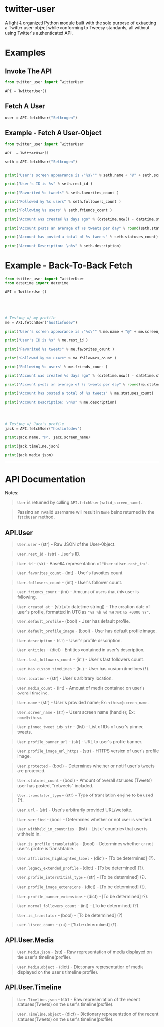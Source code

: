 # twitter-user

 A light & organized Python module built with the sole purpose of extracting a Twitter user-object while conforming to Tweepy standards, all without using Twitter's authenticated API.

# Examples

## Invoke The API
```python
from twitter_user import TwitterUser

API = TwitterUser()
```

## Fetch A User
```python
user = API.fetchUser("Sethrogen")
```

## Example - Fetch A User-Object
```python
from twitter_user import TwitterUser

API  = TwitterUser()

seth = API.fetchUser("Sethrogen")


print("User's screen appearance is \"%s\"" % seth.name + "@" + seth.screen_name )

print("User's ID is %s" % seth.rest_id )

print("Favorited %s tweets" % seth.favorites_count )

print("Followed by %s users" % seth.followers_count )

print("Following %s users" % seth.friends_count )

print("Account was created %s days ago" % (datetime.now() - datetime.strptime(seth.created_at, "%a %b %d %H:%M:%S +0000 %Y")).days)

print("Account posts an average of %s tweets per day" % round(seth.statuses_count / (datetime.now() - datetime.strptime(seth.created_at, "%a %b %d %H:%M:%S +0000 %Y")).days ))

print("Account has posted a total of %s tweets" % seth.statuses_count)

print("Account Description: \n%s" % seth.description)
```


# Example - Back-To-Back Fetch
```python
from twitter_user import TwitterUser
from datetime import datetime

API = TwitterUser()





# Testing w/ my profile
me = API.fetchUser("hostinfodev")

print("User's screen appearance is \"%s\"" % me.name + "@" + me.screen_name )

print("User's ID is %s" % me.rest_id )

print("Favorited %s tweets" % me.favorites_count )

print("Followed by %s users" % me.followers_count )

print("Following %s users" % me.friends_count )

print("Account was created %s days ago" % (datetime.now() - datetime.strptime(me.created_at, "%a %b %d %H:%M:%S +0000 %Y")).days)

print("Account posts an average of %s tweets per day" % round(me.statuses_count / (datetime.now() - datetime.strptime(me.created_at, "%a %b %d %H:%M:%S +0000 %Y")).days ))

print("Account has posted a total of %s tweets" % me.statuses_count)

print("Account Description: \n%s" % me.description)




# Testing w/ Jack's profile
jack = API.fetchUser("hostinfodev")

print(jack.name, "@", jack.screen_name)

print(jack.timeline.json)

print(jack.media.json)

```

------

# API Documentation

Notes:

> `User` is returned by calling `API.fetchUser(valid_screen_name)`.

> Passing an invalid username will result in `None` being returned by the `fetchUser` method.

## API.User

> `User.user` - (str) - Raw JSON of the User-Object.

> `User.rest_id` - (str) - User's ID.

> `User.id` - (str) - Base64 representation of `"User:<User.rest_id>"`.

> `User.favorites_count` - (int) - User's favorites count.

> `User.followers_count` - (int) - User's follower count.  

> `User.friends_count` - (int) - Amount of users that this user is following.  

> `User.created_at` - (str [utc datetime string]) - The creation date of user's profile, formatted in UTC as `"%a %b %d %H:%M:%S +0000 %Y"`.

> `User.default_profile` - (bool) - User has default profile.

> `User.default_profile_image` - (bool) - User has default profile image.

> `User.description` - (str) - User's profile description.

> `User.entities` - (dict) - Entities contained in user's description.

> `User.fast_followers_count` - (int) - User's fast followers count.

> `User.has_custom_timelines` - (int) - User has custom timelines (?).

> `User.location` - (str) - User's arbitrary location.

> `User.media_count` - (int) - Amount of media contained on user's overall timeline.

> `User.name` - (str) - User's provided name; Ex: `<this>@screen_name`.

> `User.screen_name` - (str) - Users screen name (handle); Ex: `name@<this>`.

> `User.pinned_tweet_ids_str` - (list) - List of IDs of user's pinned tweets. 

> `User.profile_banner_url` - (str) - URL to user's profile banner.

> `User.profile_image_url_https` - (str) - HTTPS version of user's profile image.

> `User.protected` - (bool) - Determines whether or not if user's tweets are protected.

> `User.statuses_count` - (bool) - Amount of overall statuses (Tweets) user has posted, "retweets" included.

> `User.translator_type` - (str) - Type of translation engine to be used (?).

> `User.url` - (str) - User's arbitrarily provided URL/website.

> `User.verified` - (bool) - Determines whether or not user is verified.

> `User.withheld_in_countries` - (list) - List of countries that user is withheld in. 

> `User.is_profile_translatable` - (bool) - Determines whether or not user's profile is translatable.

> `User.affiliates_highlighted_label` - (dict) - [To be determined] (?). 

> `User.legacy_extended_profile` - (dict) - [To be determined] (?).

> `User.profile_interstitial_type` - (str) - [To be determined] (?).

> `User.profile_image_extensions` - (dict) - [To be determined] (?).

> `User.profile_banner_extensions` - (dict) - [To be determined] (?).

> `User.normal_followers_count` - (int) - [To be determined] (?).

> `User.is_translator` - (bool) - [To be determined] (?).

> `User.listed_count` - (int) - [To be determined] (?).


## API.User.Media

> `User.Media.json` - (str) - Raw representation of media displayed on the user's timeline(profile).

> `User.Media.object` - (dict) - Dictionary representation of media displayed on the user's timeline(profile).

## API.User.Timeline

> `User.Timeline.json` - (str) - Raw representation of the recent statuses(Tweets) on the user's timeline(profile).

> `User.Timeline.object` - (dict) - Dictionary representation of the recent statuses(Tweets) on the user's timeline(profile).